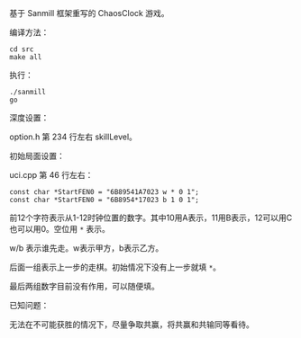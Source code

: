 基于 Sanmill 框架重写的 ChaosClock 游戏。

编译方法：

```shell
cd src
make all
```

执行：

```
./sanmill
go
```

深度设置：

option.h  第 234 行左右 skillLevel。

初始局面设置：

uci.cpp 第 46 行左右：

```
const char *StartFEN0 = "6B89541A7023 w * 0 1";
const char *StartFEN0 = "6B8954*17023 b 1 0 1";
```

前12个字符表示从1-12时钟位置的数字。其中10用A表示，11用B表示，12可以用C也可以用0。空位用 `*` 表示。

w/b 表示谁先走。w表示甲方，b表示乙方。

后面一组表示上一步的走棋。初始情况下没有上一步就填 `*`。

最后两组数字目前没有作用，可以随便填。

已知问题：

无法在不可能获胜的情况下，尽量争取共赢，将共赢和共输同等看待。

